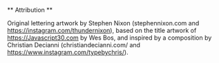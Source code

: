 ** Attribution **

Original lettering artwork by Stephen Nixon (stephennixon.com and https://instagram.com/thundernixon), based on the title artwork of https://Javascript30.com by Wes Bos, and inspired by a composition by Christian Decianni (christiandecianni.com/ and https://www.instagram.com/typebychris/).
